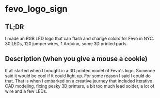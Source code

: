 # fevo_logo_sign

## TL;DR
I made an RGB LED logo that can flash and change colors for Fevo in NYC. 30 LEDs, 120 jumper wires, 1 Arduino, some 3D printed parts.

## Description (when you give a mouse a cookie)
It all started when I brought in a 3D printed model of Fevo's logo. Someone said it would be cool if it could light up. For some reason I said I could do that. 
That is when I embarked on a creative journey that included iterative CAD modeling, fixing pesky 3D printers, a bit too much lead solder, a lot of wire and a few LEDs.
